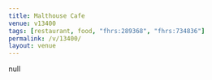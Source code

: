 ```yaml
---
title: Malthouse Cafe
venue: v13400
tags: [restaurant, food, "fhrs:289368", "fhrs:734836"]
permalink: /v/13400/
layout: venue
---
```

null